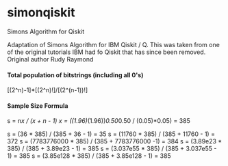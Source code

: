 # simonqiskit
Simons Algorithm for Qiskit

Adaptation of Simons Algorithm for IBM Qiskit / Q. This was taken from one of the original tutorials IBM had fo Qiskit that has since been removed. Original author Rudy Raymond


#### Total population of bitstrings (including all 0's)
[(2^n)-1]*[(2^n)!]/[(2^(n-1))!]

#### Sample Size Formula 
s = n*x / (x + n - 1)
x = ((1.96)*(1.96))*0.50*0.50 / (0.05)*0.05) = 385

s = (36 * 385) / (385 + 36 - 1) = 35
s = (11760 * 385) / (385 + 11760 - 1) = 372
s = (7783776000 * 385) / (385 + 7783776000 -1) = 384
s = (3.89e23 * 385) / (385 + 3.89e23 - 1) = 385
s = (3.037e55 * 385) / (385 + 3.037e55 - 1) = 385
s = (3.85e128 * 385) / (385 + 3.85e128 - 1) = 385


